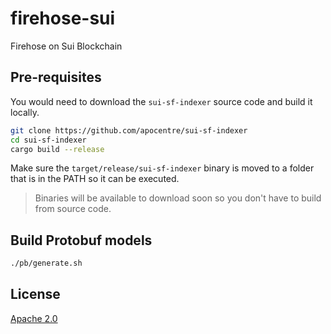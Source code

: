 # firehose-sui
Firehose on Sui Blockchain

## Pre-requisites
You would need to download the `sui-sf-indexer` source code and build it locally.

```bash
git clone https://github.com/apocentre/sui-sf-indexer
cd sui-sf-indexer
cargo build --release
```
Make sure the `target/release/sui-sf-indexer` binary is moved to a folder that is in the PATH so it can be executed.

> Binaries will be available to download soon so you don't have to build from source code.


## Build Protobuf models

```bash
./pb/generate.sh
```

## License

[Apache 2.0](LICENSE)
